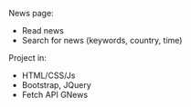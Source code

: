 News page:
- Read news
- Search for news (keywords, country, time)

Project in:
- HTML/CSS/Js
- Bootstrap, JQuery
- Fetch API GNews
